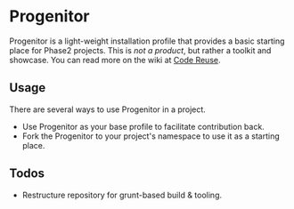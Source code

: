 # Progenitor

Progenitor is a light-weight installation profile that provides a basic starting
place for Phase2 projects. This is *not a product*, but rather a toolkit and
showcase. You can read more on the wiki at [Code Reuse](https://wiki.phase2technology.com/display/Deliver/Code+Reuse).

## Usage

There are several ways to use Progenitor in a project.

* Use Progenitor as your base profile to facilitate contribution back.
* Fork the Progenitor to your project's namespace to use it as a starting place.

## Todos

* Restructure repository for grunt-based build & tooling.
